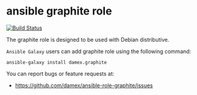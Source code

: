 # ansible graphite role

[![Build Status](https://travis-ci.com/damex/ansible-role-graphite.svg?branch=master)](https://travis-ci.com/damex/ansible-role-graphite)

The graphite role is designed to be used with Debian distributive.

`Ansible Galaxy` users can add graphite role using the following command:

`ansible-galaxy install damex.graphite`

You can report bugs or feature requests at:

* https://github.com/damex/ansible-role-graphite/issues
